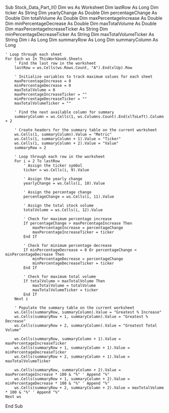 Sub Stock_Data_Part_II()
    Dim ws As Worksheet
    Dim lastRow As Long
    Dim ticker As String
    Dim yearlyChange As Double
    Dim percentageChange As Double
    Dim totalVolume As Double
    Dim maxPercentageIncrease As Double
    Dim minPercentageDecrease As Double
    Dim maxTotalVolume As Double
    Dim maxPercentageIncreaseTicker As String
    Dim minPercentageDecreaseTicker As String
    Dim maxTotalVolumeTicker As String
    Dim i As Long
    Dim summaryRow As Long
    Dim summaryColumn As Long
    
    ' Loop through each sheet
    For Each ws In ThisWorkbook.Sheets
        ' Find the last row in the worksheet
        lastRow = ws.Cells(ws.Rows.Count, "A").End(xlUp).Row
        
        ' Initialize variables to track maximum values for each sheet
        maxPercentageIncrease = 0
        minPercentageDecrease = 0
        maxTotalVolume = 0
        maxPercentageIncreaseTicker = ""
        minPercentageDecreaseTicker = ""
        maxTotalVolumeTicker = ""
        
        ' Find the next available column for summary
        summaryColumn = ws.Cells(1, ws.Columns.Count).End(xlToLeft).Column + 2
        
        ' Create headers for the summary table on the current worksheet
        ws.Cells(1, summaryColumn).Value = "Metric"
        ws.Cells(1, summaryColumn + 1).Value = "Ticker"
        ws.Cells(1, summaryColumn + 2).Value = "Value"
        summaryRow = 2
        
        ' Loop through each row in the worksheet
        For i = 2 To lastRow
            ' Assign the ticker symbol
            ticker = ws.Cells(i, 9).Value
                
            ' Assign the yearly change
            yearlyChange = ws.Cells(i, 10).Value
                
            ' Assign the percentage change
            percentageChange = ws.Cells(i, 11).Value
                
            ' Assign the total stock volume
            totalVolume = ws.Cells(i, 12).Value
                
            ' Check for maximum percentage increase
            If percentageChange > maxPercentageIncrease Then
                maxPercentageIncrease = percentageChange
                maxPercentageIncreaseTicker = ticker
            End If
                
            ' Check for minimum percentage decrease
            If minPercentageDecrease = 0 Or percentageChange < minPercentageDecrease Then
                minPercentageDecrease = percentageChange
                minPercentageDecreaseTicker = ticker
            End If
                
            ' Check for maximum total volume
            If totalVolume > maxTotalVolume Then
                maxTotalVolume = totalVolume
                maxTotalVolumeTicker = ticker
            End If
        Next i
        
        ' Populate the summary table on the current worksheet
        ws.Cells(summaryRow, summaryColumn).Value = "Greatest % Increase"
        ws.Cells(summaryRow + 1, summaryColumn).Value = "Greatest % Decrease"
        ws.Cells(summaryRow + 2, summaryColumn).Value = "Greatest Total Volume"
        
        ws.Cells(summaryRow, summaryColumn + 1).Value = maxPercentageIncreaseTicker
        ws.Cells(summaryRow + 1, summaryColumn + 1).Value = minPercentageDecreaseTicker
        ws.Cells(summaryRow + 2, summaryColumn + 1).Value = maxTotalVolumeTicker
        
        ws.Cells(summaryRow, summaryColumn + 2).Value = maxPercentageIncrease * 100 & "%" ' Append "%"
        ws.Cells(summaryRow + 1, summaryColumn + 2).Value = minPercentageDecrease * 100 & "%" ' Append "%"
        ws.Cells(summaryRow + 2, summaryColumn + 2).Value = maxTotalVolume * 100 & "%" ' Append "%"
    Next ws

End Sub

